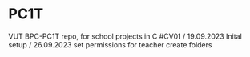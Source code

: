 # PC1T
VUT BPC-PC1T repo, for school projects in C
#CV01 
/ 19.09.2023
Inital setup
/ 26.09.2023
set permissions for teacher
create folders
